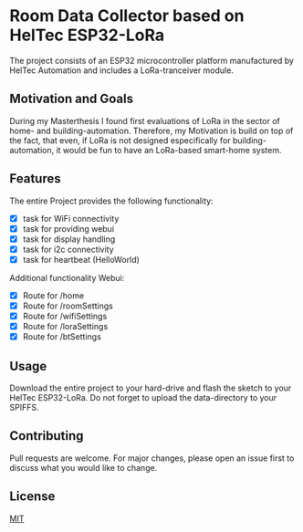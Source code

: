 # Room Data Collector based on HelTec ESP32-LoRa

The project consists of an ESP32 microcontroller platform manufactured by HelTec Automation
and includes a LoRa-tranceiver module.

## Motivation and Goals

During my Masterthesis I found first evaluations of LoRa in the sector of home- and building-automation.
Therefore, my Motivation is build on top of the fact, that even, if LoRa is not designed especifically for 
building-automation, it would be fun to have an LoRa-based smart-home system.

## Features
The entire Project provides the following functionality:
- [x] task for WiFi connectivity 
- [x] task for providing webui
- [x] task for display handling
- [x] task for i2c connectivity
- [x] task for heartbeat (HelloWorld)

Additional functionality Webui:
- [x] Route for /home
- [x] Route for /roomSettings
- [x] Route for /wifiSettings
- [x] Route for /loraSettings
- [x] Route for /btSettings

## Usage
Download the entire project to your hard-drive and flash the sketch to your HelTec ESP32-LoRa.
Do not forget to upload the data-directory to your SPIFFS.

## Contributing
Pull requests are welcome. For major changes, please open an issue first to discuss what you would like to change.

## License
[MIT](https://github.com/danboe90/ESP32RoomData/blob/master/LICENSE)